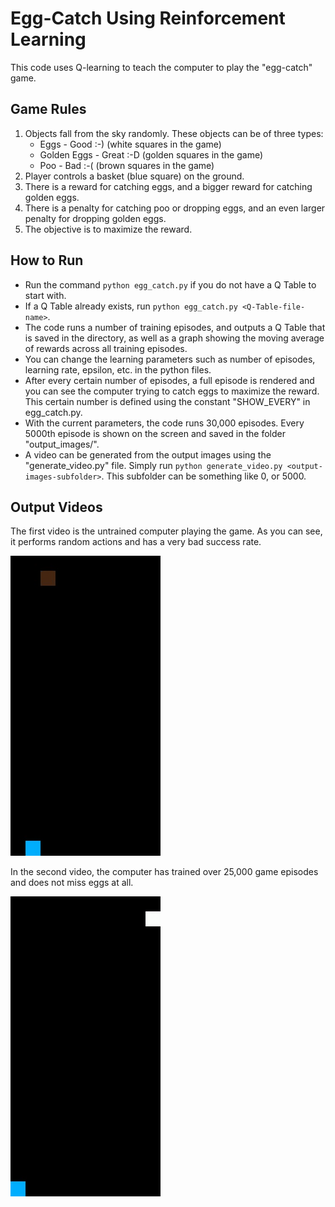 # Egg-Catch Using Reinforcement Learning

This code uses Q-learning to teach the computer to play the "egg-catch" game.

## Game Rules

1. Objects fall from the sky randomly. These objects can be of three types:
	* Eggs - Good :-) (white squares in the game)
	* Golden Eggs - Great :-D (golden squares in the game)
	* Poo - Bad :-( (brown squares in the game)
1. Player controls a basket (blue square) on the ground.
1. There is a reward for catching eggs, and a bigger reward for catching golden eggs.
1. There is a penalty for catching poo or dropping eggs, and an even larger penalty for dropping golden eggs.
1. The objective is to maximize the reward.

## How to Run

* Run the command `python egg_catch.py` if you do not have a Q Table to start with.
* If a Q Table already exists, run `python egg_catch.py <Q-Table-file-name>`.
* The code runs a number of training episodes, and outputs a Q Table that is saved in the directory, as well as a graph showing the moving average of rewards across all training episodes.
* You can change the learning parameters such as number of episodes, learning rate, epsilon, etc. in the python files.
* After every certain number of episodes, a full episode is rendered and you can see the computer trying to catch eggs to maximize the reward. This certain number is defined using the constant "SHOW_EVERY" in egg_catch.py.
* With the current parameters, the code runs 30,000 episodes. Every 5000th episode is shown on the screen and saved in the folder "output_images/".
* A video can be generated from the output images using the "generate_video.py" file. Simply run `python generate_video.py <output-images-subfolder>`. This subfolder can be something like 0, or 5000.

## Output Videos

The first video is the untrained computer playing the game. As you can see, it performs random actions and has a very bad success rate.

![Alt Text](https://github.com/bapat-akshay/egg_catch/blob/master/egg-catch-0.gif)

In the second video, the computer has trained over 25,000 game episodes and does not miss eggs at all.

![Alt Text](https://github.com/bapat-akshay/egg_catch/blob/master/egg-catch-25000.gif)
